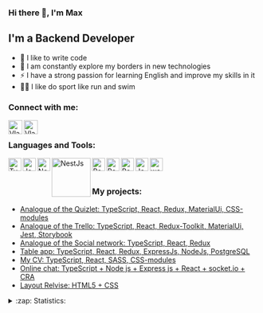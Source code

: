 ### Hi there 👋, I'm Max

## I'm a Backend Developer
- 💪 I like to write code
- 🥅 I am constantly explore my borders in new technologies
- ⚡ I have a strong passion for learning English and improve my skills in it
- 🤹🏽 I like do sport like run and swim

### Connect with me:
[<img align="left" alt="VladKalachev | Instagram" width="28px" src="https://cdn.jsdelivr.net/npm/simple-icons@v3/icons/telegram.svg"/>][telegram]

[<img align="left" alt="VladKalachev | LinkedIn" width="28px" src="https://cdn.jsdelivr.net/npm/simple-icons@v3/icons/linkedin.svg" />][linkedin]



<br />

### Languages and Tools:

<img align="left" alt="TypeScript" width="26px" src="https://user-images.githubusercontent.com/86874546/174585863-8aae9204-79f0-49c9-a3ba-bc2855d71511.png" />
<img align="left" alt="JavaScript" width="26px" src="https://user-images.githubusercontent.com/86874546/174587720-9afca845-64db-4a9c-b449-d8535e06d1b1.png" />
<img align="left" alt="NodeJs" width="26px" src="https://user-images.githubusercontent.com/86874546/174588039-b8976284-cdd0-4cea-a999-dbd6d2f0344c.png" />
<img align="left" alt="NestJs" width="78px" src="https://user-images.githubusercontent.com/86874546/189974650-aea3e404-3b99-4b09-9d9a-3c514584c17f.svg" />
<img align="left" alt="PostgreSQL" width="26px" src="https://user-images.githubusercontent.com/86874546/174588229-b2f42445-4c72-4949-a4f5-51b677714754.png" />
<img align="left" alt="React" width="26px" src="https://user-images.githubusercontent.com/86874546/174587848-c7249265-28c8-48bf-aed4-c17f26752de4.png" />
<img align="left" alt="Redux" width="26px" src="https://user-images.githubusercontent.com/86874546/174587914-d455f807-e424-41c9-af59-ace036725ad3.png" />
<img align="left" alt="Jest" width="26px" src="https://user-images.githubusercontent.com/86874546/174588390-3d61da8b-a8a5-4780-a56c-1abb198be7f9.png" />
<img align="left" alt="webstorm" width="26px" src="https://user-images.githubusercontent.com/86874546/174590065-846e2ea1-92f8-42f7-8195-eec819f3a6d5.png" />
<br />
<br />


### My projects:
<!-- BLOG-POST-LIST:START -->
- [Analogue of the Quizlet: TypeScript, React, Redux, MaterialUi, CSS-modules](https://roman160784.github.io/cards/#/login)
- [Analogue of the Trello: TypeScript, React, Redux-Toolkit, MaterialUi, Jest, Storybook](https://maxof.github.io/todoLists/#/login)
- [Analogue of the Social network: TypeScript, React, Redux](https://maxof.github.io/socialNetwork/#/login)
- [Table app: TypeScript, React, Redux, ExpressJs, NodeJs, PostgreSQL](https://github.com/MaxOF/table-app)
- [My CV: TypeScript, React, SASS, CSS-modules](https://maxof.github.io/CV/)
- [Online chat: TypeScript + Node js + Express js + React + socket.io + CRA](https://github.com/MaxOF/online-chat-app)
- [Layout Relvise: HTML5 + CSS](https://maxof.github.io/finance-consultancy/)


<!-- BLOG-POST-LIST:END -->


<details>
  <summary>:zap: Statistics:</summary>
   <img align="left" alt="codeSTACKr's GitHub Stats" src="https://github-readme-stats.vercel.app/api/top-langs/?username=MaxOF&langs_count=8&layout=compact" />
</details>

[linkedin]: https://www.linkedin.com/in/maxim-filippov-8b194022a/
[telegram]: https://t.me/maxkaysarow

